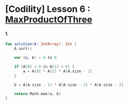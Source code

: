 # [Codility] Lesson 6 : [MaxProductOfThree](https://app.codility.com/programmers/lessons/6-sorting/max_product_of_three/)

#### 1.

```kotlin
fun solution(A: IntArray): Int {
    A.sort()

    var (a, b) = 0 to 0

    if (A[0] < 0 && A[1] < 0) {
        a = A[0] * A[1] * A[A.size - 1]
    } 

    b = A[A.size - 1] * A[A.size - 2] * A[A.size - 3]

    return Math.max(a, b)
}
```
